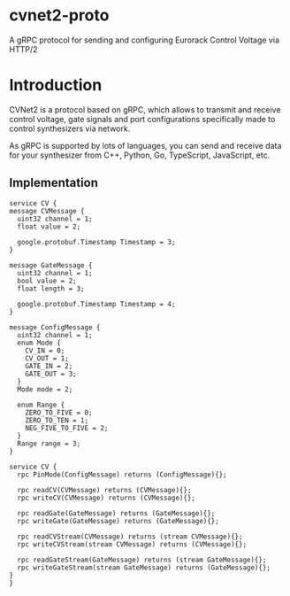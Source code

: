 # cvnet2-proto
A gRPC protocol for sending and configuring Eurorack Control Voltage via HTTP/2

# Introduction
CVNet2 is a protocol based on gRPC, which allows to transmit and receive control voltage, gate
signals and port configurations specifically made to control synthesizers via network.

As gRPC is supported by lots of languages, you can send and receive data for your synthesizer
from C++, Python, Go, TypeScript, JavaScript, etc.

## Implementation
```
service CV {
message CVMessage {
  uint32 channel = 1;
  float value = 2;

  google.protobuf.Timestamp Timestamp = 3;
}

message GateMessage {
  uint32 channel = 1;
  bool value = 2;
  float length = 3;

  google.protobuf.Timestamp Timestamp = 4;
}

message ConfigMessage {
  uint32 channel = 1;
  enum Mode {
    CV_IN = 0;
    CV_OUT = 1;
    GATE_IN = 2;
    GATE_OUT = 3;
  }
  Mode mode = 2;

  enum Range {
    ZERO_TO_FIVE = 0;
    ZERO_TO_TEN = 1;
    NEG_FIVE_TO_FIVE = 2;
  }
  Range range = 3;
}

service CV {
  rpc PinMode(ConfigMessage) returns (ConfigMessage){};

  rpc readCV(CVMessage) returns (CVMessage){};
  rpc writeCV(CVMessage) returns (CVMessage){};

  rpc readGate(GateMessage) returns (GateMessage){};
  rpc writeGate(GateMessage) returns (GateMessage){};

  rpc readCVStream(CVMessage) returns (stream CVMessage){};
  rpc writeCVStream(stream CVMessage) returns (CVMessage){};

  rpc readGateStream(GateMessage) returns (stream GateMessage){};
  rpc writeGateStream(stream GateMessage) returns (GateMessage){};
}
}
```
